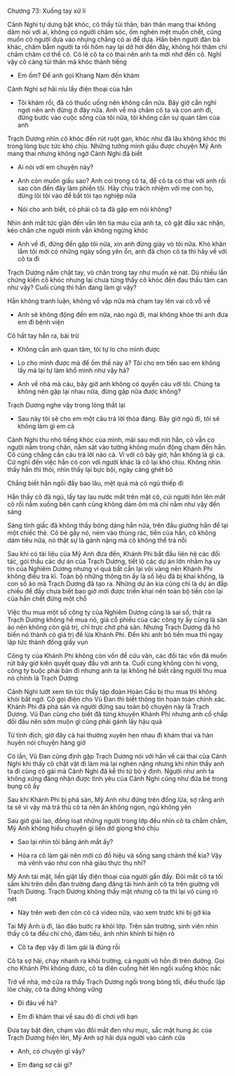 




Chương 73: Xuống tay xử lí

Cảnh Nghi tự dưng bật khóc, cô thấy tủi thân, bản thân mang thai không dám nói với ai, không có người chăm sóc, ốm nghén mệt muốn chết, cũng muốn có người dựa vào nhưng chẳng có ai để dựa. Hắn bên người đàn bà khác, chăm bẵm người ta rồi hôm nay lại dở hơi đến đây, không hỏi thăm chỉ chăm chăm cơ thể cô. Có lẽ cô ta có thai nên anh ta mới nhớ đến cô. Nghĩ vậy cô càng tủi thân mà khóc thành tiếng

- Em ốm? Để anh gọi Khang Nam đến khám

Cảnh Nghi sợ hãi níu lấy điện thoại của hắn

- Tôi khám rồi, đã có thuốc uống nên không cần nữa. Bây giờ cần nghỉ ngơi nên anh đừng ở đây nữa. Anh về mà chăm cô ta và con anh đi, đừng bước vào cuộc sống của tôi nữa, tôi không cần sự quan tâm của anh

Trạch Dương nhìn cô khóc đến rút ruột gan, khóc như đã lâu không khóc thì trong lòng bực tức khó chịu. Những tưởng mình giấu được chuyện Mỹ Anh mang thai nhưng không ngờ Cảnh Nghi đã biết

- Ai nói với em chuyện này?

- Anh còn muốn giấu sao? Anh coi trọng cô ta, để cô ta có thai với anh rồi sao còn đến đây làm phiền tôi. Hãy chịu trách nhiệm với mẹ con họ, đừng lôi tôi vào để bắt tôi tạo nghiệp nữa

- Nói cho anh biết, có phải cô ta đã gặp em nói không?

Nhìn ánh mắt tức giận đến vằn lên tia máu của anh ta, cô gật đầu xác nhận, kéo chăn che người mình vẫn không ngừng khóc

- Anh về đi, đừng đến gặp tôi nữa, xin anh đừng giày vò tôi nữa. Khó khăn lắm tôi mới có những ngày sống yên ổn, anh đã chọn cô ta thì hãy về với cô ta đi

Trạch Dương nắm chặt tay, vò chăn trong tay như muốn xé nát. Dù nhiều lần chứng kiến cô khóc nhưng lại chưa từng thấy cô khóc đến đau thấu tâm can như vậy? Cuối cùng thì hắn đang làm gì vậy?

Hắn không tranh luận, không vồ vập nữa mà chạm tay lên vai cô vỗ về

- Anh sẽ không động đến em nữa, nào ngủ đi, mai không khỏe thì anh đưa em đi bệnh viện

Cô hất tay hắn ra, bài trừ

- Không cần anh quan tâm, tôi tự lo cho mình được

- Lo cho mình được mà để ốm thế này à? Tôi cho em tiền sao em không lấy mà lại tự làm khổ mình như vậy hả?

- Anh về nhà mà cáu, bây giờ anh không có quyền cáu với tôi. Chúng ta không nên gặp lại nhau nữa, đừng gặp nữa được không?

Trạch Dương nghe vậy trong lòng thắt lại

- Sau này tôi sẽ cho em một câu trả lời thỏa đáng. Bây giờ ngủ đi, tôi sẽ không làm gì em cả

Cảnh Nghi thu nhỏ tiếng khóc của mình, mãi sau mới nín hẳn, cô vẫn co người nằm trong chăn, nằm sát vào tường không muốn động chạm đến hắn. Cô cũng chẳng cần câu trả lời nào cả. Vì với cô bây giờ, hắn không là gì cả. Cứ nghĩ đến việc hắn có con với người khác là cô lại khó chịu. Không nhìn thấy hắn thì thôi, nhìn thấy lại bực bội, ngày càng ghét bỏ

Chẳng biết hắn ngồi đấy bao lâu, mệt quá mà cô ngủ thiếp đi

Hắn thấy cô đã ngủ, lấy tay lau nước mắt trên mặt cô, cúi người hôn lên mắt cô rồi nằm xuống bên cạnh cũng không dám ôm mà chỉ nằm như vậy đến sáng

Sáng tỉnh giấc đã không thấy bóng dáng hắn nữa, trên đầu giường hắn để lại một chiếc thẻ. Cô bẻ gẫy nó, ném vào thùng rác, tiền của hắn, cô không dám tiêu nữa, nó thật sự là gánh nặng mà cô không thể trả nổi

Sau khi có tài liệu của Mỹ Anh đưa đến, Khánh Phi bắt đầu liên hệ các đối tác, gói thầu các dự án của Trạch Dương, tiết lộ các dự án lớn nhằm hạ uy tín của Nghiêm Dương nhưng vì quá bất cẩn lại vội vàng nên Khánh Phi không điều tra kĩ. Toàn bộ những thông tin ấy là số liệu đã bị khai khống, là con số ảo mà Trạch Dương đã tạo ra. Những dự án kia cũng chỉ là dự án đắp chiếu để đấy chưa biết bao giờ mới được triển khai nên toàn bộ tiền còn lại của hắn chết đứng một chỗ

Việc thu mua một số công ty của Nghiêm Dương cũng là sai số, thật ra Trạch Dương không hề mua nó, giá cổ phiếu của các công ty ấy cũng là sàn ảo nên không còn giá trị, chỉ trực chờ phá sản. Nhưng Trạch Dương đã hô biến nó thành có giá trị để lừa Khánh Phi. Đến khi anh bỏ tiền mua thì ngay lập tức thành đống giấy vụn

Công ty của Khánh Phi không còn vốn để cứu vãn, các đối tác vốn đã muốn rút bây giờ kiên quyết quay đầu với anh ta. Cuối cùng không còn hi vọng, công ty buộc phải bán đi nhưng anh ta lại không hề biết rằng người thu mua nó chính là Trạch Dương

Cảnh Nghi lướt xem tin tức thấy tập đoàn Hoàn Cầu bị thu mua thì không khỏi bất ngờ. Cô gọi điện cho Vũ Đan thì biết thông tin hoàn toàn chính xác. Khánh Phi đã phá sản và người đứng sau toàn bộ chuyện này là Trạch Dương. Vũ Đan cũng cho biết đã từng khuyên Khánh Phi nhưng anh cố chấp đối đầu nên sớm muộn gì cũng phải gánh lấy hậu quả

Từ tình địch, giờ đây cả hai thường xuyên hẹn nhau đi khám thai và hàn huyên nói chuyện hàng giờ

Có lần, Vũ Đan cũng định gặp Trạch Dương nói với hắn về cái thai của Cảnh Nghi khi thấy cô chật vật đi làm mà lại nghén nặng nhưng khi nhìn thấy anh ta đi cùng cô gái mà Cảnh Nghi đã kể thì từ bỏ ý định. Người như anh ta không xứng đáng nhận được tình yêu của Cảnh Nghi cũng như đứa bé trong bụng cô ấy

Sau khi Khánh Phi bị phá sản, Mỹ Anh như đứng trên đống lửa, sợ rằng anh ta sẽ vì vậy mà trả thù cô ta nên ăn không ngon, ngủ không yên

Sau giờ giải lao, đồng loạt những người trong lớp đều nhìn cô ta chằm chằm, Mỹ Anh không hiểu chuyện gì liền dở giọng khó chịu

- Sao lại nhìn tôi bằng ánh mắt ấy?

- Hóa ra cô làm gái nên mới có đồ hiệu và sống sang chảnh thế kia? Vậy mà vênh váo như con nhà giàu thực thụ nhỉ?

Mỹ Anh tái mặt, liền giật lấy điện thoại của người gần đấy. Đôi mắt cô ta tối sầm khi trên diễn đàn trường đang đăng tải hình ảnh cô ta trên giường với Trạch Dương. Trạch Dương không thấy mặt nhưng cô ta thì lại vô cùng rõ nét

- Này trên web đen còn có cả video nữa, vào xem trước khi bị gỡ kìa

Tai Mỹ Anh ù đi, lảo đảo bước ra khỏi lớp. Trên sân trường, sinh viên nhìn thấy cô ta đều chỉ chỏ, đàm tiếu, ánh nhìn khinh bỉ hiện rõ

- Cô ta đẹp vậy đi làm gái là đúng rồi

Cô ta sợ hãi, chạy nhanh ra khỏi trường, cả người vô hồn đi trên đường. Gọi cho Khánh Phi không được, cô ta điên cuồng hét lên ngồi xuống khóc nấc

Trở về nhà, mở cửa ra thấy Trạch Dương ngồi trong bóng tối, điếu thuốc lập lòe cháy, cô ta đứng không vững

- Đi đâu về hả?

- Em đi khám thai về sau đó đi chơi với bạn

Đưa tay bật đèn, chạm vào đôi mắt đen như mực, sắc mặt hung ác của Trạch Dương hiện lên, Mỹ Anh sợ hãi dựa người vào cánh cửa

- Anh, có chuyện gì vậy?

- Em đang sợ cái gì?




